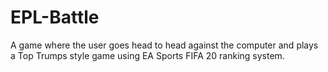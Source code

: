 # EPL-Battle
A game where the user goes head to head against the computer and plays a Top Trumps style game using EA Sports FIFA 20 ranking system.
